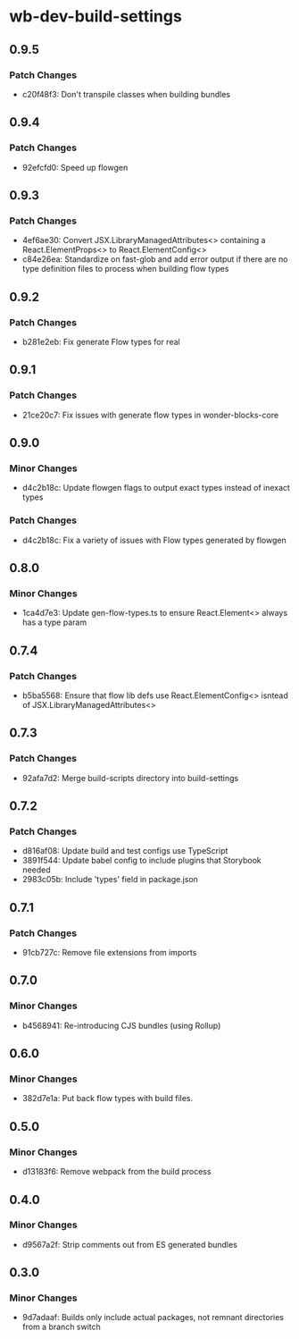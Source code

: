 # wb-dev-build-settings

## 0.9.5

### Patch Changes

-   c20f48f3: Don't transpile classes when building bundles

## 0.9.4

### Patch Changes

-   92efcfd0: Speed up flowgen

## 0.9.3

### Patch Changes

-   4ef6ae30: Convert JSX.LibraryManagedAttributes<> containing a React.ElementProps<> to React.ElementConfig<>
-   c84e26ea: Standardize on fast-glob and add error output if there are no type definition files to process when building flow types

## 0.9.2

### Patch Changes

-   b281e2eb: Fix generate Flow types for real

## 0.9.1

### Patch Changes

-   21ce20c7: Fix issues with generate flow types in wonder-blocks-core

## 0.9.0

### Minor Changes

-   d4c2b18c: Update flowgen flags to output exact types instead of inexact types

### Patch Changes

-   d4c2b18c: Fix a variety of issues with Flow types generated by flowgen

## 0.8.0

### Minor Changes

-   1ca4d7e3: Update gen-flow-types.ts to ensure React.Element<> always has a type param

## 0.7.4

### Patch Changes

-   b5ba5568: Ensure that flow lib defs use React.ElementConfig<> isntead of JSX.LibraryManagedAttributes<>

## 0.7.3

### Patch Changes

-   92afa7d2: Merge build-scripts directory into build-settings

## 0.7.2

### Patch Changes

-   d816af08: Update build and test configs use TypeScript
-   3891f544: Update babel config to include plugins that Storybook needed
-   2983c05b: Include 'types' field in package.json

## 0.7.1

### Patch Changes

-   91cb727c: Remove file extensions from imports

## 0.7.0

### Minor Changes

-   b4568941: Re-introducing CJS bundles (using Rollup)

## 0.6.0

### Minor Changes

-   382d7e1a: Put back flow types with build files.

## 0.5.0

### Minor Changes

-   d13183f6: Remove webpack from the build process

## 0.4.0

### Minor Changes

-   d9567a2f: Strip comments out from ES generated bundles

## 0.3.0

### Minor Changes

-   9d7adaaf: Builds only include actual packages, not remnant directories from a branch switch
